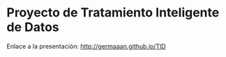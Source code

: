 # Proyecto de Tratamiento Inteligente de Datos
Enlace a la presentación: http://germaaan.github.io/TID
